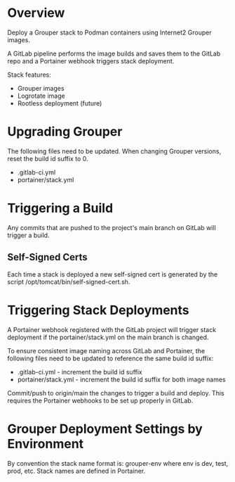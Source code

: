 # Overview
Deploy a Grouper stack to Podman containers using Internet2 Grouper images.

A GitLab pipeline performs the image builds and saves them to the GitLab repo 
and a Portainer webhook triggers stack deployment.

Stack features:
 - Grouper images
 - Logrotate image
 - Rootless deployment (future)

# Upgrading Grouper
The following files need to be updated. When changing Grouper versions, reset 
the build id suffix to 0.

- .gitlab-ci.yml
- portainer/stack.yml

# Triggering a Build
Any commits that are pushed to the project's main branch on GitLab will trigger
a build.

## Self-Signed Certs
Each time a stack is deployed a new self-signed cert is generated by the script
/opt/tomcat/bin/self-signed-cert.sh.

# Triggering Stack Deployments
A Portainer webhook registered with the GitLab project will trigger stack 
deployment if the portainer/stack.yml on the main branch is changed.

To ensure consistent image naming across GitLab and Portainer, the following 
files need to be updated to reference the same build id suffix:

- .gitlab-ci.yml - increment the build id suffix
- portainer/stack.yml - increment the build id suffix for both image names

Commit/push to origin/main the changes to trigger a build and deploy. This 
requires the Portainer webhooks to be set up properly in GitLab.

# Grouper Deployment Settings by Environment
By convention the stack name format is: grouper-env where env is dev, test, 
prod, etc. Stack names are defined in Portainer.
